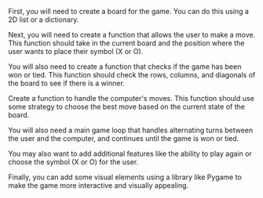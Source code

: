 First, you will need to create a board for the game. You can do this using a 2D list or a dictionary.

Next, you will need to create a function that allows the user to make a move. This function should take in the current board and the position where the user wants to place their symbol (X or O).

You will also need to create a function that checks if the game has been won or tied. This function should check the rows, columns, and diagonals of the board to see if there is a winner.

Create a function to handle the computer's moves. This function should use some strategy to choose the best move based on the current state of the board.

You will also need a main game loop that handles alternating turns between the user and the computer, and continues until the game is won or tied.

You may also want to add additional features like the ability to play again or choose the symbol (X or O) for the user.

Finally, you can add some visual elements using a library like Pygame to make the game more interactive and visually appealing.